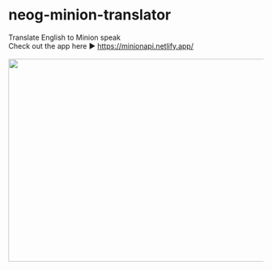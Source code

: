 # neog-minion-translator
Translate English to Minion speak <br/>
Check out the app here :arrow_forward: https://minionapi.netlify.app/
<br/> <br/>
<img src="https://github.com/shinra613/neog-minion-translator/blob/main/minion.jpeg" width="700" height="400"/>
